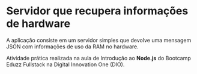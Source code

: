 # Servidor que recupera informações de hardware

A aplicação consiste em um servidor simples que devolve uma mensagem JSON com informações de uso da RAM no hardware. 

Atividade prática realizada na aula de Introdução ao **Node.js** do Bootcamp Eduzz Fullstack na Digital Innovation One (DIO).


